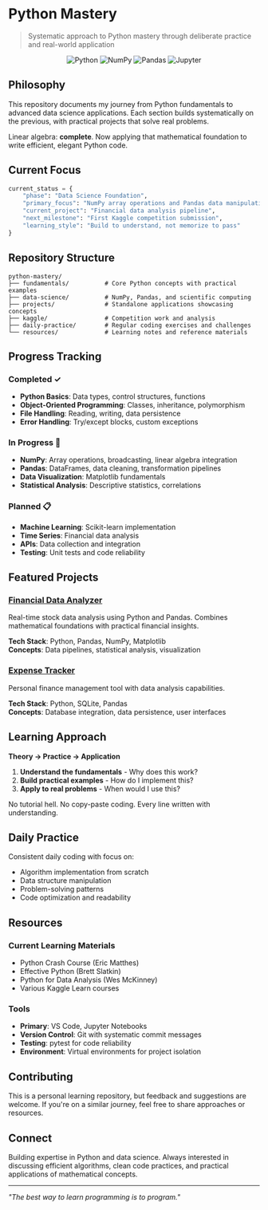 # Python Mastery

> Systematic approach to Python mastery through deliberate practice and real-world application

<div align="center">

![Python](https://img.shields.io/badge/python-3670A0?style=for-the-badge&logo=python&logoColor=ffdd54)
![NumPy](https://img.shields.io/badge/numpy-%23013243.svg?style=for-the-badge&logo=numpy&logoColor=white)
![Pandas](https://img.shields.io/badge/pandas-%23150458.svg?style=for-the-badge&logo=pandas&logoColor=white)
![Jupyter](https://img.shields.io/badge/jupyter-%23FA0F00.svg?style=for-the-badge&logo=jupyter&logoColor=white)

</div>

## Philosophy

This repository documents my journey from Python fundamentals to advanced data science applications. Each section builds systematically on the previous, with practical projects that solve real problems.

Linear algebra: **complete**. Now applying that mathematical foundation to write efficient, elegant Python code.

## Current Focus

```python
current_status = {
    "phase": "Data Science Foundation",
    "primary_focus": "NumPy array operations and Pandas data manipulation",
    "current_project": "Financial data analysis pipeline",
    "next_milestone": "First Kaggle competition submission",
    "learning_style": "Build to understand, not memorize to pass"
}
```

## Repository Structure

```
python-mastery/
├── fundamentals/          # Core Python concepts with practical examples
├── data-science/          # NumPy, Pandas, and scientific computing
├── projects/              # Standalone applications showcasing concepts
├── kaggle/                # Competition work and analysis
├── daily-practice/        # Regular coding exercises and challenges
└── resources/             # Learning notes and reference materials
```

## Progress Tracking

### Completed ✓
- **Python Basics**: Data types, control structures, functions
- **Object-Oriented Programming**: Classes, inheritance, polymorphism
- **File Handling**: Reading, writing, data persistence
- **Error Handling**: Try/except blocks, custom exceptions

### In Progress 🎯
- **NumPy**: Array operations, broadcasting, linear algebra integration
- **Pandas**: DataFrames, data cleaning, transformation pipelines
- **Data Visualization**: Matplotlib fundamentals
- **Statistical Analysis**: Descriptive statistics, correlations

### Planned 📋
- **Machine Learning**: Scikit-learn implementation
- **Time Series**: Financial data analysis
- **APIs**: Data collection and integration
- **Testing**: Unit tests and code reliability

## Featured Projects

### [Financial Data Analyzer](./projects/financial-analyzer/)
Real-time stock data analysis using Python and Pandas. Combines mathematical foundations with practical financial insights.

**Tech Stack**: Python, Pandas, NumPy, Matplotlib  
**Concepts**: Data pipelines, statistical analysis, visualization

### [Expense Tracker](./projects/expense-tracker/)
Personal finance management tool with data analysis capabilities.

**Tech Stack**: Python, SQLite, Pandas  
**Concepts**: Database integration, data persistence, user interfaces

## Learning Approach

**Theory → Practice → Application**

1. **Understand the fundamentals** - Why does this work?
2. **Build practical examples** - How do I implement this?
3. **Apply to real problems** - When would I use this?

No tutorial hell. No copy-paste coding. Every line written with understanding.

## Daily Practice

Consistent daily coding with focus on:
- Algorithm implementation from scratch
- Data structure manipulation
- Problem-solving patterns
- Code optimization and readability

## Resources

### Current Learning Materials
- Python Crash Course (Eric Matthes)
- Effective Python (Brett Slatkin)
- Python for Data Analysis (Wes McKinney)
- Various Kaggle Learn courses

### Tools
- **Primary**: VS Code, Jupyter Notebooks
- **Version Control**: Git with systematic commit messages
- **Testing**: pytest for code reliability
- **Environment**: Virtual environments for project isolation

## Contributing

This is a personal learning repository, but feedback and suggestions are welcome. If you're on a similar journey, feel free to share approaches or resources.

## Connect

Building expertise in Python and data science. Always interested in discussing efficient algorithms, clean code practices, and practical applications of mathematical concepts.

---

*"The best way to learn programming is to program."*
